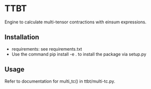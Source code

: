 # TTBT
Engine to calculate multi-tensor contractions with einsum expressions.
## Installation
- requirements: see requirements.txt
- Use the command pip install -e . to install the package via setup.py
## Usage
Refer to documentation for multi_tc() in ttbt/multi-tc.py.